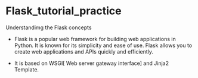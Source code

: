 # Flask_tutorial_practice

Understandimg the Flask concepts

* Flask is a popular web framework for building web applications in Python. It is known for its simplicity and ease of use. Flask allows you to create web 
  applications and APIs quickly and efficiently.

* It is based on WSGI[ Web server gateway interface] and Jinja2 Template.
